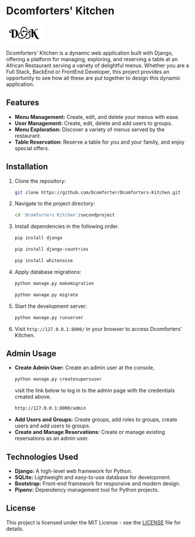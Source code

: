 # Dcomforters' Kitchen

![Dcomforters' Kitchen Logo](secondproject/newapp/static/img/DK_logo.png)

Dcomforters' Kitchen is a dynamic web application built with Django, offering a platform for managing, exploring, and reserving a table at an African Restaurant serving a variety of delightful menus. Whether you are a Full Stack, BackEnd or FrontEnd Developer, this project provides an opportunity to see how all these are put together to design this dynamic application.

## Features

- **Menu Management:** Create, edit, and delete your menus with ease.
- **User Management:** Create, edit, delete and add users to groups.
- **Menu Exploration:** Discover a variety of menus served by the restaurant.
- **Table Reservation:** Reserve a table for you and your family, and enjoy special offers.

## Installation

1. Clone the repository:

    ```bash
    git clone https://github.com/Dcomforter/Dcomforters-Kitchen.git
    ```

2. Navigate to the project directory:

    ```bash
    cd 'Dcomforters Kitchen'/secondproject
    ```

3. Install dependencies in the following order.

    ```bash
    pip install django
    ```

     ```bash
    pip install django-countries
    ```

     ```bash
    pip install whitenoise
    ```

4. Apply database migrations:

    ```bash
    python manage.py makemigration
    ```

    ```bash
    python manage.py migrate
    ```

5. Start the development server:

    ```bash
    python manage.py runserver
    ```

6. Visit `http://127.0.0.1:8000/` in your browser to access Dcomforters' Kitchen.

## Admin Usage

- **Create Admin User:** Create an admin user at the console, 
    ```bash
    python manage.py createsupersuser
    ```
    visit the link below to log in to the admin page with the credentials created above.
    ```bash
    http://127.0.0.1:8000/admin
    ```
- **Add Users and Groups:** Create groups, add roles to groups, create users and add users to groups.
- **Create and Manage Reservations:** Create or manage existing resersations as an admin user.

## Technologies Used

- **Django:** A high-level web framework for Python.
- **SQLite:** Lightweight and easy-to-use database for development.
- **Bootstrap:** Front-end framework for responsive and modern design.
- **Pipenv:** Dependency management tool for Python projects.

## License

This project is licensed under the MIT License - see the [LICENSE](LICENSE) file for details.
